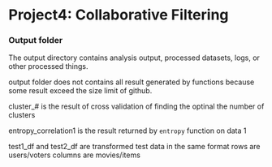 # Project4: Collaborative Filtering

### Output folder

The output directory contains analysis output, processed datasets, logs, or other processed things.

output folder does not contains all result generated by functions because some result exceed the size limit of github.

cluster_# is the result of cross validation of finding the optinal the number of clusters

entropy_correlation1 is the result returned by `entropy` function on data 1

test1_df and test2_df are transformed test data in the same format rows are users/voters columns are movies/items


